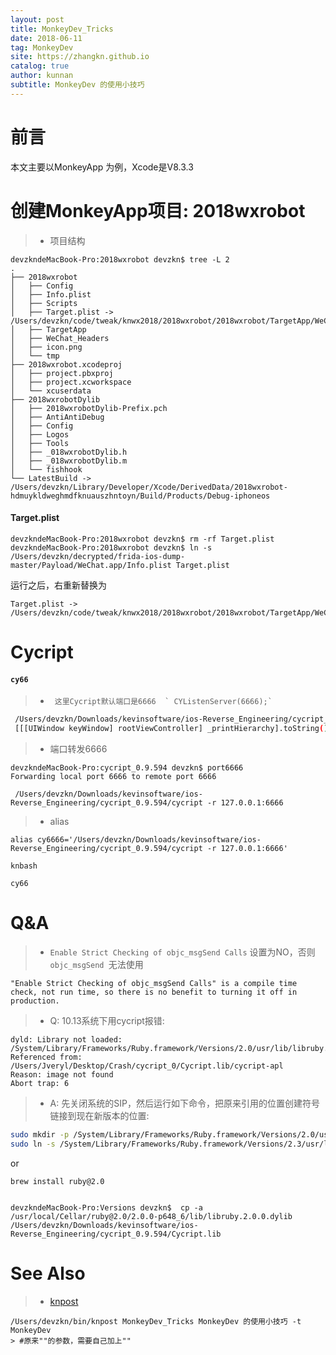 ```yaml
---
layout: post
title: MonkeyDev_Tricks
date: 2018-06-11
tag: MonkeyDev
site: https://zhangkn.github.io
catalog: true
author: kunnan
subtitle: MonkeyDev 的使用小技巧
---
```


# 前言

本文主要以MonkeyApp 为例，Xcode是V8.3.3 


# 创建MonkeyApp项目: 2018wxrobot

>* 项目结构

```
devzkndeMacBook-Pro:2018wxrobot devzkn$ tree -L 2
.
├── 2018wxrobot
│   ├── Config
│   ├── Info.plist
│   ├── Scripts
│   ├── Target.plist -> /Users/devzkn/code/tweak/knwx2018/2018wxrobot/2018wxrobot/TargetApp/WeChat.app/Info.plist
│   ├── TargetApp
│   ├── WeChat_Headers
│   ├── icon.png
│   └── tmp
├── 2018wxrobot.xcodeproj
│   ├── project.pbxproj
│   ├── project.xcworkspace
│   └── xcuserdata
├── 2018wxrobotDylib
│   ├── 2018wxrobotDylib-Prefix.pch
│   ├── AntiAntiDebug
│   ├── Config
│   ├── Logos
│   ├── Tools
│   ├── _018wxrobotDylib.h
│   ├── _018wxrobotDylib.m
│   └── fishhook
└── LatestBuild -> /Users/devzkn/Library/Developer/Xcode/DerivedData/2018wxrobot-hdmuykldweghmdfknuauszhntoyn/Build/Products/Debug-iphoneos
```

#### Target.plist 


```
devzkndeMacBook-Pro:2018wxrobot devzkn$ rm -rf Target.plist
devzkndeMacBook-Pro:2018wxrobot devzkn$ ln -s /Users/devzkn/decrypted/frida-ios-dump-master/Payload/WeChat.app/Info.plist Target.plist
```

运行之后，右重新替换为

```
Target.plist -> /Users/devzkn/code/tweak/knwx2018/2018wxrobot/2018wxrobot/TargetApp/WeChat.app/Info.plist
```

# Cycript

#### `cy66` 

>*      这里Cycript默认端口是6666  ` CYListenServer(6666);`

```sh
 /Users/devzkn/Downloads/kevinsoftware/ios-Reverse_Engineering/cycript_0.9.594/cycript -r 192.168.2.14:6666
 [[[UIWindow keyWindow] rootViewController] _printHierarchy].toString()
```

>* 端口转发6666

```
devzkndeMacBook-Pro:cycript_0.9.594 devzkn$ port6666
Forwarding local port 6666 to remote port 6666
```

```
 /Users/devzkn/Downloads/kevinsoftware/ios-Reverse_Engineering/cycript_0.9.594/cycript -r 127.0.0.1:6666
```

>* alias

```
alias cy6666='/Users/devzkn/Downloads/kevinsoftware/ios-Reverse_Engineering/cycript_0.9.594/cycript -r 127.0.0.1:6666'
```
```
knbash
```

```
cy66
```

# Q&A

>* `Enable Strict Checking of objc_msgSend Calls` 设置为NO，否则`objc_msgSend `无法使用

```
"Enable Strict Checking of objc_msgSend Calls" is a compile time check, not run time, so there is no benefit to turning it off in production.
```

>* Q: 10.13系统下用cycript报错:

```
dyld: Library not loaded: /System/Library/Frameworks/Ruby.framework/Versions/2.0/usr/lib/libruby.2.0.0.dylib
Referenced from: /Users/Jveryl/Desktop/Crash/cycript_0/Cycript.lib/cycript-apl
Reason: image not found
Abort trap: 6
```

>* A: 先关闭系统的SIP，然后运行如下命令，把原来引用的位置创建符号链接到现在新版本的位置:


```sh
sudo mkdir -p /System/Library/Frameworks/Ruby.framework/Versions/2.0/usr/lib/
sudo ln -s /System/Library/Frameworks/Ruby.framework/Versions/2.3/usr/lib/libruby.2.3.0.dylib /System/Library/Frameworks/Ruby.framework/Versions/2.0/usr/lib/libruby.2.0.0.dylib
```

or 

```
brew install ruby@2.0


devzkndeMacBook-Pro:Versions devzkn$  cp -a  /usr/local/Cellar/ruby@2.0/2.0.0-p648_6/lib/libruby.2.0.0.dylib /Users/devzkn/Downloads/kevinsoftware/ios-Reverse_Engineering/cycript_0.9.594/Cycript.lib
```


# See Also 

>* [knpost](https://github.com/zhangkn/KNBin/blob/master/knpost) 
>
```
/Users/devzkn/bin/knpost MonkeyDev_Tricks MonkeyDev 的使用小技巧 -t MonkeyDev
> #原来""的参数，需要自己加上""
```

